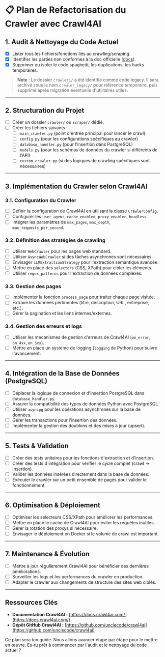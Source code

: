 # 📋 Plan de Refactorisation du Crawler avec Crawl4AI

## 1. **Audit & Nettoyage du Code Actuel**
- [x] Lister tous les fichiers/fonctions liés au crawling/scraping.
- [x] Identifier les parties non conformes à la doc officielle ([docs](https://docs.crawl4ai.com/)).
- [x] Supprimer ou isoler le code spaghetti, les duplications, les hacks temporaires.

> **Note :** Le dossier `crawler1/` a été identifié comme code legacy. Il sera archivé sous le nom `crawler_legacy/` pour référence temporaire, puis supprimé après migration éventuelle d'utilitaires utiles.

---

## 2. **Structuration du Projet**
- [ ] Créer un dossier `crawler/` ou `scraper/` dédié.
- [ ] Créer les fichiers suivants :
  - [ ] `main_crawler.py` (point d'entrée principal pour lancer le crawl)
  - [ ] `config.py` (pour les configurations spécifiques au crawler)
  - [ ] `database_handler.py` (pour l'insertion dans PostgreSQL)
  - [ ] `models.py` (pour les schémas de données du crawler si différents de l'API)
  - [ ] `custom_crawler.py` (si des logiques de crawling spécifiques sont nécessaires)

---

## 3. **Implémentation du Crawler selon Crawl4AI**

### 3.1. **Configuration du Crawler**
- [ ] Définir la configuration de Crawl4AI en utilisant la classe `CrawlerConfig`.
- [ ] Configurer les `user_agent`, `cache_enabled`, `proxy_enabled`, `headless`.
- [ ] Intégrer les paramètres de `max_pages`, `max_depth`, `max_requests_per_second`.

### 3.2. **Définition des stratégies de crawling**
- [ ] Utiliser `WebCrawler` pour les pages web standard.
- [ ] Utiliser `AsyncWebCrawler` si des tâches asynchrones sont nécessaires.
- [ ] Envisager `LLMExtractionStrategy` pour l'extraction sémantique avancée.
- [ ] Mettre en place des `selectors` (CSS, XPath) pour cibler les éléments.
- [ ] Utiliser `regex_patterns` pour l'extraction de données complexes.

### 3.3. **Gestion des pages**
- [ ] Implémenter la fonction `process_page` pour traiter chaque page visitée.
- [ ] Extraire les données pertinentes (titre, description, URL, entreprise, etc.).
- [ ] Gérer la pagination et les liens internes/externes.

### 3.4. **Gestion des erreurs et logs**
- [ ] Utiliser les mécanismes de gestion d'erreurs de Crawl4AI (`on_error`, `on_4xx`, `on_5xx`).
- [ ] Mettre en place un système de logging (`logging` de Python) pour suivre l'avancement.

---

## 4. **Intégration de la Base de Données (PostgreSQL)**
- [ ] Déplacer la logique de connexion et d'insertion PostgreSQL dans `database_handler.py`.
- [ ] Assurer la compatibilité des types de données Python avec PostgreSQL.
- [ ] Utiliser `asyncpg` pour les opérations asynchrones sur la base de données.
- [ ] Gérer les transactions pour l'insertion des données.
- [ ] Implémenter la gestion des doublons et des mises à jour (upsert).

---

## 5. **Tests & Validation**
- [ ] Créer des tests unitaires pour les fonctions d'extraction et d'insertion.
- [ ] Créer des tests d'intégration pour vérifier le cycle complet (crawl -> insertion).
- [ ] Valider les données insérées directement dans la base de données.
- [ ] Exécuter le crawler sur un petit ensemble de pages pour valider le fonctionnement.

---

## 6. **Optimisation & Déploiement**
- [ ] Optimiser les sélecteurs CSS/XPath pour améliorer les performances.
- [ ] Mettre en place le cache de Crawl4AI pour éviter les requêtes inutiles.
- [ ] Gérer la rotation des proxys si nécessaire.
- [ ] Envisager le déploiement en Docker si le volume de crawl est important.

---

## 7. **Maintenance & Évolution**
- [ ] Mettre à jour régulièrement Crawl4AI pour bénéficier des dernières améliorations.
- [ ] Surveiller les logs et les performances du crawler en production.
- [ ] Adapter le crawler aux changements de structure des sites web ciblés.

---

## **Ressources Clés**
- **Documentation Crawl4AI :** [https://docs.crawl4ai.com/](https://docs.crawl4ai.com/)
- **Dépôt GitHub Crawl4AI :** [https://github.com/unclecode/crawl4ai](https://github.com/unclecode/crawl4ai)


Ce plan sera ton guide. Nous allons avancer étape par étape pour le mettre en œuvre. Es-tu prêt à commencer par l'audit et le nettoyage du code actuel ? 